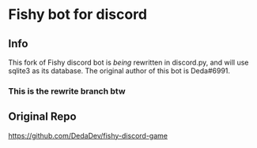 # Fishy bot for discord #

## Info ##

This fork of Fishy discord bot is _being_ rewritten in discord.py, and will use sqlite3 as its database.
The original author of this bot is Deda#6991.

### This is the rewrite branch btw ###

## Original Repo ##

https://github.com/DedaDev/fishy-discord-game
